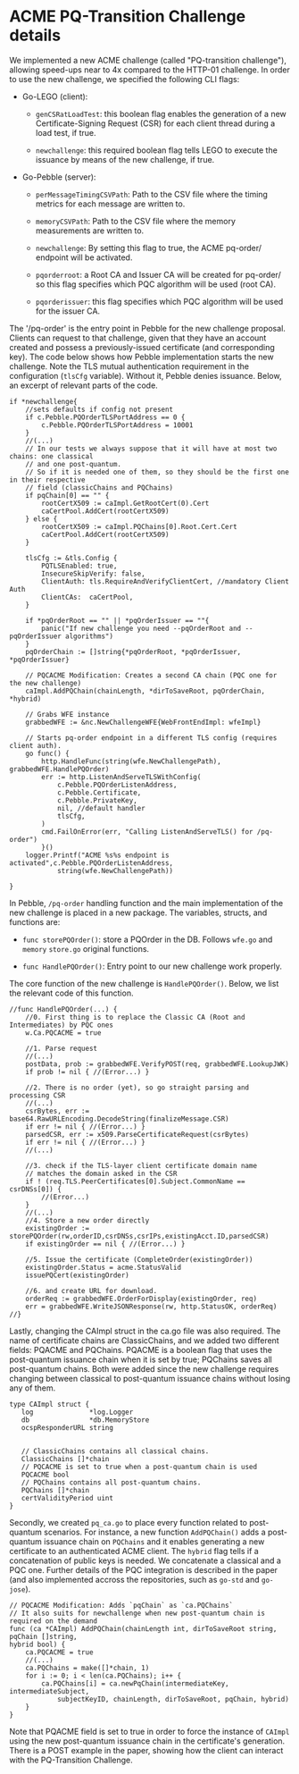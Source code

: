 # ACME PQ-Transition Challenge details

We implemented a new ACME challenge (called "PQ-transition challenge"),
allowing speed-ups near to 4x compared to the HTTP-01 challenge. In
order to use the new challenge, we specified the following CLI flags:

-   Go-LEGO (client):

    -   `genCSRatLoadTest`: this boolean flag enables the generation of
        a new Certificate-Signing Request (CSR) for each client thread
        during a load test, if true.

    -   `newchallenge`: this required boolean flag tells LEGO to execute
        the issuance by means of the new challenge, if true.

-   Go-Pebble (server):

    -   `perMessageTimingCSVPath`: Path to the CSV file where the timing
        metrics for each message are written to.

    -   `memoryCSVPath`: Path to the CSV file where the memory
        measurements are written to.

    -   `newchallenge`: By setting this flag to true, the ACME pq-order/
        endpoint will be activated.

    -   `pqorderroot`: a Root CA and Issuer CA will be created for
        pq-order/ so this flag specifies which PQC algorithm will be
        used (root CA).

    -   `pqorderissuer`: this flag specifies which PQC algorithm will be
        used for the issuer CA.

The '/pq-order' is the entry point in Pebble for the new challenge
proposal. Clients can request to that challenge, given that they have an
account created and possess a previously-issued certificate (and
corresponding key). The code below shows how Pebble implementation
starts the new challenge. Note the TLS mutual authentication requirement
in the configuration (`tlsCfg` variable). Without it, Pebble denies
issuance. Below, an excerpt of relevant parts of the code.

``` {tabsize="4"}
if *newchallenge{
    //sets defaults if config not present
    if c.Pebble.PQOrderTLSPortAddress == 0 {
        c.Pebble.PQOrderTLSPortAddress = 10001
    }
    //(...)
    // In our tests we always suppose that it will have at most two chains: one classical 
    // and one post-quantum.
    // So if it is needed one of them, so they should be the first one in their respective 
    // field (classicChains and PQChains)
    if pqChain[0] == "" {
        rootCertX509 := caImpl.GetRootCert(0).Cert
        caCertPool.AddCert(rootCertX509)
    } else {
        rootCertX509 := caImpl.PQChains[0].Root.Cert.Cert
        caCertPool.AddCert(rootCertX509)
    }

    tlsCfg := &tls.Config {
        PQTLSEnabled: true,			
        InsecureSkipVerify: false,
        ClientAuth: tls.RequireAndVerifyClientCert, //mandatory Client Auth		
        ClientCAs:	caCertPool,
    }
    
    if *pqOrderRoot == "" || *pqOrderIssuer == ""{
        panic("If new challenge you need --pqOrderRoot and --pqOrderIssuer algorithms")
    }
    pqOrderChain := []string{*pqOrderRoot, *pqOrderIssuer, *pqOrderIssuer}

    // PQCACME Modification: Creates a second CA chain (PQC one for the new challenge)
    caImpl.AddPQChain(chainLength, *dirToSaveRoot, pqOrderChain, *hybrid)

    // Grabs WFE instance
    grabbedWFE := &nc.NewChallengeWFE{WebFrontEndImpl: wfeImpl}

    // Starts pq-order endpoint in a different TLS config (requires client auth).
    go func() {
        http.HandleFunc(string(wfe.NewChallengePath), grabbedWFE.HandlePQOrder)
        err := http.ListenAndServeTLSWithConfig(
            c.Pebble.PQOrderListenAddress,				
            c.Pebble.Certificate,
            c.Pebble.PrivateKey,
            nil, //default handler
            tlsCfg,
        )
        cmd.FailOnError(err, "Calling ListenAndServeTLS() for /pq-order")
        }()
    logger.Printf("ACME %s%s endpoint is activated",c.Pebble.PQOrderListenAddress,
            string(wfe.NewChallengePath))
    
}
```


In Pebble, `/pq-order` handling function and the main implementation of
the new challenge is placed in a new package. The variables,
structs, and functions are:

-   `func storePQOrder()`: store a PQOrder in the DB. Follows `wfe.go`
    and `memory` `store.go` original functions.

-   `func HandlePQOrder()`: Entry point to our new challenge work
    properly.



The core function of the new challenge is `HandlePQOrder()`. Below, we
list the relevant code of this function.

``` {tabsize="4"}
//func HandlePQOrder(...) {
    //0. First thing is to replace the Classic CA (Root and Intermediates) by PQC ones	
	w.Ca.PQCACME = true

	//1. Parse request	
    //(...)
	postData, prob := grabbedWFE.VerifyPOST(req, grabbedWFE.LookupJWK)
	if prob != nil { //(Error...) }

	//2. There is no order (yet), so go straight parsing and processing CSR 	
	//(...)
	csrBytes, err := base64.RawURLEncoding.DecodeString(finalizeMessage.CSR)
	if err != nil { //(Error...) }
	parsedCSR, err := x509.ParseCertificateRequest(csrBytes)
	if err != nil { //(Error...) }
    //(...)	
	
	//3. check if the TLS-layer client certificate domain name 
	// matches the domain asked in the CSR	
	if ! (req.TLS.PeerCertificates[0].Subject.CommonName == csrDNSs[0]) {
		//(Error...)
	}
    //(...)
	//4. Store a new order directly
	existingOrder := storePQOrder(rw,orderID,csrDNSs,csrIPs,existingAcct.ID,parsedCSR)
	if existingOrder == nil { //(Error...) }

	//5. Issue the certificate (CompleteOrder(existingOrder))
	existingOrder.Status = acme.StatusValid
	issuePQCert(existingOrder)
	
	//6. and create URL for download.
	orderReq := grabbedWFE.OrderForDisplay(existingOrder, req)
	err = grabbedWFE.WriteJSONResponse(rw, http.StatusOK, orderReq)
//}
```

Lastly, changing the CAImpl struct in the ca.go file was also required.
The name of certificate chains are ClassicChains, and we added two
different fields: PQACME and PQChains. PQACME is a boolean flag that
uses the post-quantum issuance chain when it is set by true; PQChains
saves all post-quantum chains. Both were added since the new challenge
requires changing between classical to post-quantum issuance chains
without losing any of them.

    type CAImpl struct {
       log              *log.Logger
       db               *db.MemoryStore
       ocspResponderURL string


       // ClassicChains contains all classical chains.
       ClassicChains []*chain
       // PQCACME is set to true when a post-quantum chain is used
       PQCACME bool
       // PQChains contains all post-quantum chains.
       PQChains []*chain
       certValidityPeriod uint
    }

Secondly, we created `pq_ca.go` to place every function related to post-quantum scenarios. 
For instance, a new function `AddPQChain()` adds a post-quantum issuance 
chain on `PQChains` and it enables generating a new certificate to an 
authenticated ACME client. The `hybrid` flag tells if a concatenation of public keys is needed.
We concatenate a classical and a PQC one. Further details of the PQC integration is described
in the paper (and also implemented accross the repositories, such as `go-std` and `go-jose`).

    // PQCACME Modification: Adds `pqChain` as `ca.PQChains`
    // It also suits for newchallenge when new post-quantum chain is required on the demand
    func (ca *CAImpl) AddPQChain(chainLength int, dirToSaveRoot string, pqChain []string, 
    hybrid bool) {
    	ca.PQCACME = true
    	//(...)
    	ca.PQChains = make([]*chain, 1)
    	for i := 0; i < len(ca.PQChains); i++ {
    		ca.PQChains[i] = ca.newPqChain(intermediateKey, intermediateSubject, 
                subjectKeyID, chainLength, dirToSaveRoot, pqChain, hybrid)
    	}
    }

Note that PQACME field is set to true in order to force the instance of
`CAImpl` using the new post-quantum issuance chain in the certificate's
generation. There is a POST example in the paper, showing how the client
can interact with the PQ-Transition Challenge. 
